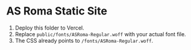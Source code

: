 # AS Roma Static Site

1. Deploy this folder to Vercel.
2. Replace `public/fonts/ASRoma-Regular.woff` with your actual font file.
3. The CSS already points to `/fonts/ASRoma-Regular.woff`.
